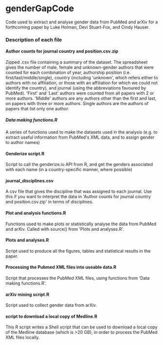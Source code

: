 # genderGapCode
Code used to extract and analyse gender data from PubMed and arXiv for a forthcoming paper by Luke Holman, Devi Stuart-Fox, and Cindy Hauser.

### Description of each file

#### Author counts for journal country and position.csv.zip
Zipped .csv file containing a summary of the dataset. The spreadsheet gives the number of male, female and unknown-gender authors that were counted for each combination of year, authorship position (i.e. first/last/middle/single), country (including 'unknown', which refers either to authors with no affiliation, or those with an affiliation for which we could not identify the country), and journal (using the abbreviations favoured by PubMed). 'First' and 'Last' authors were counted from all papers with 2 or more authors. 'Middle' authors are any authors other than the first and last, on papers with three or more authors. Single authors are the authors of papers that list only one author.

##### Data making functions.R
A series of functions used to make the datasets used in the analysis (e.g. to extract useful information from PubMed's XML data, and to assign gender to author names)

#### Genderize script.R
Script to call the genderize.io API from R, and get the genders associated with each name (in a country-specific manner, where possible)

#### journal_disciplines.csv
A csv file that gives the discipline that was assigned to each journal. Use this if you want to interpret the data in 'Author counts for journal country and position.csv.zip' in terms of disciplines. 

#### Plot and analysis functions.R
Functions used to make plots or statistically analyse the data from PubMed and arXiv. Called with source() from 'Plots and analyses.R'.

#### Plots and analyses.R
Script used to produce all the figures, tables and statistical results in the paper.

#### Processing the Pubmed XML files into useable data.R
Script that processes the PubMed XML files, using functions from 'Data making functions.R'.

#### arXiv mining script.R
Script used to collect gender data from arXiv.

#### script to download a local copy of Medline.R
This R script writes a Shell script that can be used to download a local copy of the Medline database (which is >20 GB), in order to process the PubMed XML files locally.





